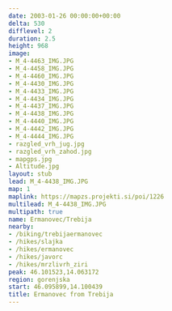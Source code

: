 ```yaml
---
date: 2003-01-26 00:00:00+00:00
delta: 530
difflevel: 2
duration: 2.5
height: 968
image:
- M_4-4463_IMG.JPG
- M_4-4458_IMG.JPG
- M_4-4460_IMG.JPG
- M_4-4430_IMG.JPG
- M_4-4433_IMG.JPG
- M_4-4434_IMG.JPG
- M_4-4437_IMG.JPG
- M_4-4438_IMG.JPG
- M_4-4440_IMG.JPG
- M_4-4442_IMG.JPG
- M_4-4444_IMG.JPG
- razgled_vrh_jug.jpg
- razgled_vrh_zahod.jpg
- mapgps.jpg
- Altitude.jpg
layout: stub
lead: M_4-4438_IMG.JPG
map: 1
maplink: https://mapzs.projekti.si/poi/1226
multilead: M_4-4438_IMG.JPG
multipath: true
name: Ermanovec/Trebija
nearby:
- /biking/trebijaermanovec
- /hikes/slajka
- /hikes/ermanovec
- /hikes/javorc
- /hikes/mrzlivrh_ziri
peak: 46.101523,14.063172
region: gorenjska
start: 46.095899,14.100439
title: Ermanovec from Trebija
---
```

